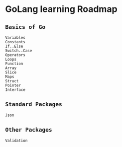 # GoLang learning Roadmap


## ```Basics of Go```
    Variables
    Constants
    If..Else
    Switch..Case
    Operators
    Loops
    Function
    Array
    Slice
    Maps
    Struct
    Pointer
    Interface
    
## `Standard Packages`
    Json

## `Other Packages`
    Validation
    
